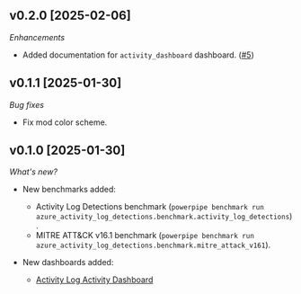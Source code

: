 ## v0.2.0 [2025-02-06]

_Enhancements_

- Added documentation for `activity_dashboard` dashboard. ([#5](https://github.com/turbot/tailpipe-mod-azure-activity-log-detections/pull/5))

## v0.1.1 [2025-01-30]

_Bug fixes_

- Fix mod color scheme.

## v0.1.0 [2025-01-30]

_What's new?_

- New benchmarks added:
  - Activity Log Detections benchmark (`powerpipe benchmark run azure_activity_log_detections.benchmark.activity_log_detections`).
  - MITRE ATT&CK v16.1 benchmark (`powerpipe benchmark run azure_activity_log_detections.benchmark.mitre_attack_v161`).

- New dashboards added:
  - [Activity Log Activity Dashboard](https://hub.powerpipe.io/mods/turbot/azure_activity_log_detections/dashboards/dashboard.activity_dashboard)
